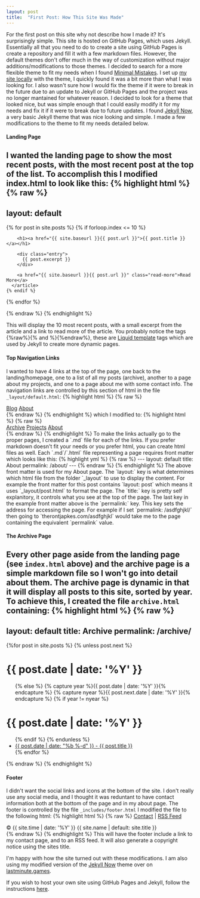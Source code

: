 ```yaml
---
layout: post
title:  "First Post: How This Site Was Made"
---
```

For the first post on this site why not describe how I made it? It's surprisingly simple. This site is hosted on GitHub Pages, which uses Jekyll. Essentially all that you need to do to create a site using GitHub Pages is create a repository and fill it with a few markdown files. However, the default themes don't offer much in the way of customization without major additions/modifications to those themes. I decided to search for a more flexible theme to fit my needs when I found [Minimal Mistakes](https://mmistakes.github.io/minimal-mistakes/). I set up [my site locally](https://help.github.com/articles/setting-up-your-github-pages-site-locally-with-jekyll/) with the theme, I quickly found it was a bit more than what I was looking for. I also wasn't sure how I would fix the theme if it were to break in the future due to an update to Jekyll or GitHub Pages and the project was no longer mantained for whatever reason. I decided to look for a theme that looked nice, but was simple enough that I could easily modify it for my needs and fix it if it were to break due to future updates. I found [Jekyll Now](http://www.jekyllnow.com/), a very basic Jekyll theme that was nice looking and simple. I made a few modifications to the theme to fit my needs detailed below.

#### Landing Page
I wanted the landing page to show the most recent posts, with the most recent post at the top of the list. To accomplish this I modified index.html to look like this:
{% highlight html %}
{% raw %} 
---
layout: default
---

<div class="posts">
  {% for post in site.posts %}
    {% if forloop.index <= 10 %}
      <article class="post">

        <h1><a href="{{ site.baseurl }}{{ post.url }}">{{ post.title }}</a></h1>

        <div class="entry">
          {{ post.excerpt }}
        </div>

        <a href="{{ site.baseurl }}{{ post.url }}" class="read-more">Read More</a>
      </article>
    {% endif %}
  {% endfor %}
</div>
{% endraw %}
{% endhighlight %}

This will display the 10 most recent posts, with a small excerpt from the article and a link to read more of the article. You probably notice the tags {%raw%}{% and %}{%endraw%}, these are [Liquid template](https://github.com/Shopify/liquid) tags which are used by Jekyll to create more dynamic pages.

#### Top Navigation Links
I wanted to have 4 links at the top of the page, one back to the landing/homepage, one to a list of all my posts (archive), another to a page about my projects, and one to a page about me with some contact info. The navigation links are controlled by this section of html in the file `_layout/default.html`: 
{% highlight html %}
{% raw %}
<nav>
  <a href="{{ site.baseurl }}/">Blog</a>
  <a href="{{ site.baseurl }}/about">About</a>
</nav>
{% endraw %}
{% endhighlight %}
which I modified to:
{% highlight html %}
{% raw %}
<nav>
  <a href="{{ site.baseurl }}/archive">Archive</a>
  <a href="{{ site.baseurl }}/projects">Projects</a>
  <a href="{{ site.baseurl }}/about">About</a>
</nav>
{% endraw %}
{% endhighlight %}
To make the links actually go to the proper pages, I created a `.md` file for each of the links. If you prefer markdown doesn't fit your needs or you prefer html, you can create html files as well. Each `.md`/`.html` file representing a page requires front matter which looks like this:
{% highlight yml %}
{% raw %}
---
layout: default
title: About
permalink: /about/
---
{% endraw %}
{% endhighlight %}
The above front matter is used for my About page. The `layout:` key is what determines which html file from the folder `_layout` to use to display the content. For example the front matter for this post contains `layout: post` which means it uses `_layout/post.html` to format the page. The `title:` key is pretty self explanitory, it controls what you see at the top of the page. The last key in the example front matter above is the `permalink:` key. This key sets the address for accessing the page. For example if I set `permalink: /asdfghjkl/` then going to `therontjapkes.com/asdfghjkl` would take me to the page containing the equivalent `permalink` value.

#### The Archive Page
Every other page aside from the landing page (see `index.html` above) and the archive page is a simple markdown file so I won't go into detail about them. The archive page is dynamic in that it will display all posts to this site, sorted by year. To achieve this, I created the file `archive.html` containing:
{% highlight html %}
{% raw %}
---
layout: default
title: Archive
permalink: /archive/
---

<div class="well">
{%for post in site.posts %}
    {% unless post.next %}
        <h1>{{ post.date | date: '%Y' }}</h1>
        <ul>
    {% else %}
        {% capture year %}{{ post.date | date: '%Y' }}{% endcapture %}
        {% capture nyear %}{{ post.next.date | date: '%Y' }}{% endcapture %}
        {% if year != nyear %}
            </ul>
            <h1>{{ post.date | date: '%Y' }}</h1>
            <ul>
        {% endif %}
    {% endunless %}
    <li><a href="{{ site.baseurl}}{{ post.url }}">{{ post.date | date: "%b %-d" }} - {{ post.title }}</a></li>
{% endfor %}
</ul>
</div>
{% endraw %}
{% endhighlight %}

#### Footer
I didn't want the social links and icons at the bottom of the site. I don't really use any social media, and I thought it was reduntant to have contact information both at the bottom of the page and in my about page. The footer is controlled by the file `_includes/footer.html` I modified the file to the following html:
{% highlight html %}
{% raw %}
<a href="{{ site.baseurl }}/contact">Contact</a> | <a href="{{ site.baseurl }}/feed.xml">RSS Feed</a>
<div class="page__footer-copyright">&copy; {{ site.time | date: '%Y' }} {{ site.name | default: site.title }}</div>
{% endraw %}
{% endhighlight %}
This will have the footer include a link to my contact page, and to an RSS feed. It will also generate a copyright notice using the sites title.

I'm happy with how the site turned out with these modifications. I am also using my modified version of the [Jekyll Now](http://www.jekyllnow.com/) theme over on [lastminute.games](https://lastminute.games).

If you wish to host your own site using GitHub Pages and Jekyll, follow the instructions [here](https://pages.github.com/).